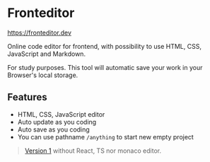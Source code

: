 # Fronteditor

https://fronteditor.dev

Online code editor for frontend, with possibility to use HTML, CSS, JavaScript and Markdown.

For study purposes. This tool will automatic save your work in your Browser's local storage.

## Features

- HTML, CSS, JavaScript editor
- Auto update as you coding
- Auto save as you coding
- You can use pathname `/anything` to start new empty project

> [Version 1](https://github.com/maykbrito/fronteditor) without React, TS nor monaco editor.
